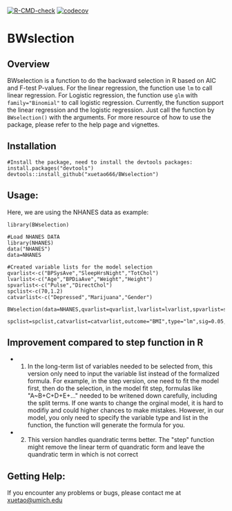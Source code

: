   <!-- badges: start -->
  [![R-CMD-check](https://github.com/xuetao666/BWselection/workflows/R-CMD-check/badge.svg)](https://github.com/xuetao666/BWselection/actions)
  [![codecov](https://codecov.io/gh/xuetao666/BWselection/branch/main/graph/badge.svg?token=1N2Y9KS6RX)](https://codecov.io/gh/xuetao666/BWselection)
  <!-- badges: end -->

# BWslection
## Overview
BWselection is a function to do the backward selection in R based on AIC and F-test P-values. For the linear regression, the function use `lm` to call linear regression. For Logistic regression, the function use `glm` with `family="Binomial"` to call logistic regression. Currently, the function support the linear regression and the logistic regression. Just call the function by `BWselection()` with the arguments. For more resource of how to use the package, please refer to the help page and vignettes.

## Installation

```{r }
#Install the package, need to install the devtools packages:
install.packages("devtools")
devtools::install_github("xuetao666/BWselection")
```
## Usage:

Here, we are using the NHANES data as example:

```{r }
library(BWselection)

#Load NHANES DATA
library(NHANES)
data("NHANES")
data=NHANES

#Created variable lists for the model selection
qvarlist<-c("BPSysAve","SleepHrsNight","TotChol")
lvarlist<-c("Age","BPDiaAve","Weight","Height")
spvarlist<-c("Pulse","DirectChol")
spclist<-c(70,1.2)
catvarlist<-c("Depressed","Marijuana","Gender")

BWselection(data=NHANES,qvarlist=qvarlist,lvarlist=lvarlist,spvarlist=spvarlist,
                     spclist=spclist,catvarlist=catvarlist,outcome="BMI",type="lm",sig=0.05,complete_case=TRUE)

```
## Improvement compared to step function in R

* 1. In the long-term list of variables needed to be selected from, this version only need to input the variable list instead of the formalized formula. For example, in the step version, one need to fit the model first, then do the selection, in the model fit step, formulas like "A~B+C+D+E+..." needed to be writened down carefully, including the split terms. If one wants to change the orginal model, it is hard to modifiy and could higher chances to make mistakes. However, in our model, you only need to specify the variable type and list in the function, the function will generate the formula for you.
* 2. This version handles quandratic terms better. The "step" function might remove the linear term of quandratic form and leave the quandratic term in which is not correct

## Getting Help:
If you encounter any problems or bugs, please contact me at xuetao@umich.edu

